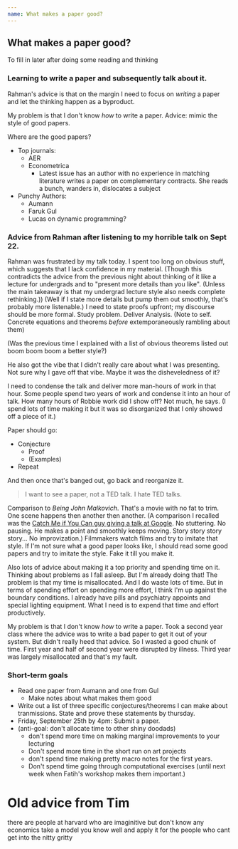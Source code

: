 ```yaml
---
name: What makes a paper good?
---
```


## What makes a paper good?

To fill in later after doing some reading and thinking




### Learning to write a paper and subsequently talk about it.

Rahman's advice is that on the margin I need to focus on *writing* a paper and let the thinking happen as a byproduct.

My problem is that I don't know *how* to write a paper. 
Advice: mimic the style of good papers.

Where are the good papers?

* Top journals:
  * AER
  * Econometrica
    * Latest issue has an author with no experience in matching literature writes a paper on complementary contracts. She reads a bunch, wanders in, dislocates a subject
* Punchy Authors:
  * Aumann
  * Faruk Gul
  * Lucas on dynamic programming?
  
<!--I've head about the benefits of guys like Lucas have broad intersets and take something from another field and turn it into a revolutionary econ insight)-->
<!--but for me my interests are too disfocused to hone in on one particular thing. Is problem.-->




### Advice from Rahman after listening to my horrible talk on Sept 22.

Rahman was frustrated by my talk today. 
I spent too long on obvious stuff, which suggests that I lack confidence in my material.
  (Though this contradicts the advice from the previous night about thinking of it like a lecture for undergrads and to "present more details than you like".
     (Unless the main takeaway is that my undergrad lecture style also needs complete rethinking.))
  (Well if I state more details but pump them out smoothly, that's probably more listenable.)
I need to state proofs upfront; my discourse should be more formal. 
Study problem. Deliver Analysis. 
(Note to self. Concrete equations and theorems *before* extemporaneously rambling about them)

(Was the previous time I explained with a list of obvious theorems listed out boom boom boom a better style?)

He also got the vibe that I didn't really care about what I was presenting. Not sure why I gave off that vibe. Maybe it was the disheveledness of it?

I need to condense the talk and deliver more man-hours of work in that hour. 
Some people spend two years of work and condense it into an hour of talk. 
How many hours of Robbie work did I show off? Not much, he says. 
(I spend lots of time making it but it was so disorganized that I only showed off a piece of it.)


Paper should go:
* Conjecture
  * Proof
  * (Examples)
* Repeat

And then once that's banged out, go back and reorganize it.

> I want to see a paper, not a TED talk. I hate TED talks.

Comparison to *Being John Malkovich*. That's a movie with no fat to trim. One scene happens then another then another.
  (A comparison I recalled was the [Catch Me if You Can guy giving a talk at Google](https://www.youtube.com/watch?v=vsMydMDi3rI).
  No stuttering. No pausing. He makes a point and smoothly keeps moving. Story story story story... No improvization.)
Filmmakers watch films and try to imitate that style.
If I'm not sure what a good paper looks like, I should read some good papers and try to imitate the style.
Fake it till you make it.

Also lots of advice about making it a top priority and spending time on it. Thinking about problems as I fall asleep.
But I'm already doing that! The problem is that my time is misallocated. 
And I do waste lots of time. But in terms of spending effort on spending more effort, I think I'm up against the boundary conditions.
I already have pills and psychiatry appoints and special lighting equipment.
What I need is to expend that time and effort productively.


My problem is that I don't know *how* to write a paper. 
Took a second year class where the advice was to write a bad paper to get it out of your system. But didn't really heed that advice.
So I wasted a good chunk of time. 
First year and half of second year were disrupted by illness. Third year was largely misallocated and that's my fault.




### Short-term goals

* Read one paper from Aumann and one from Gul
  * Make notes about what makes them good
* Write out a list of three specific conjectures/theorems I can make about tranmissions. State and prove these statements by thursday.
* Friday, September 25th by 4pm: Submit a paper.
* (anti-goal: don't allocate time to other shiny doodads)
  * don't spend more time on making marginal improvements to your lecturing
  * Don't spend more time in the short run on art projects
  * don't spend time making pretty macro notes for the first years.
  * Don't spend time going through computational exercises (until next week when Fatih's workshop makes them important.)





# Old advice from Tim

there are people at harvard who are imaginitive but don't know any economics
take a model you know well and apply it for the people who cant get into the nitty gritty

